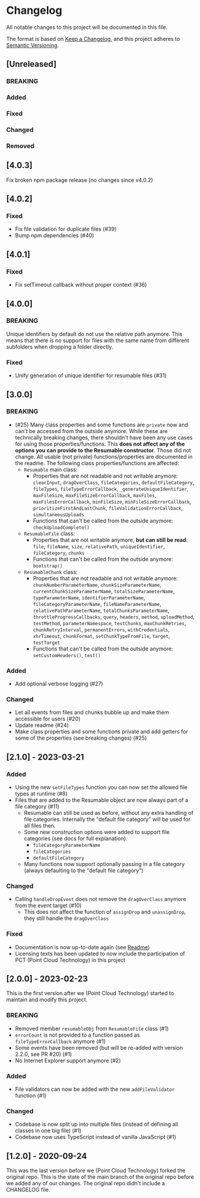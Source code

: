 # Changelog
All notable changes to this project will be documented in this file.

The format is based on [Keep a Changelog](https://keepachangelog.com/en/1.1.0/),
and this project adheres to [Semantic Versioning](https://semver.org/spec/v2.0.0.html).

## [Unreleased]
### BREAKING

### Added

### Fixed

### Changed

### Removed

## [4.0.3]
Fix broken npm package release (no changes since v4.0.2)

## [4.0.2]
### Fixed
* Fix file validation for duplicate files (#39)
* Bump npm dependencies (#40)

## [4.0.1]
### Fixed
* Fix setTimeout callback without proper context (#36)

## [4.0.0]
### BREAKING
Unique identifiers by default do not use the relative path anymore. This means that there is no support for files with the same name from different subfolders when dropping a folder directly.
### Fixed
* Unify generation of unique identifier for resumable files (#31)

## [3.0.0]
### BREAKING
* (#25) Many class properties and some functions are `private` now and can't be accessed from the outside anymore. While these are technically breaking changes, there shouldn't have been any use cases for using those properties/functions.
This **does not affect any of the options you can provide to the Resumable constructor**. Those did not change.
All usable (not private) functions/properties are documented in the readme.
  The following class properties/functions are affected:
  * `Resumable` main class:
    * Properties that are not readable and not writable anymore:
    `clearInput`, `dragOverClass`, `fileCategories`, `defaultFileCategory`, `fileTypes`, `fileTypeErrorCallback`, `_generateUniqueIdentifier`, `maxFileSize`, `maxFileSizeErrorCallback`, `maxFiles`, `maxFilesErrorCallback`, `minFileSize`, `minFileSizeErrorCallback`, `prioritizeFirstAndLastChunk`, `fileValidationErrorCallback`, `simultaneousUploads`
    * Functions that can't be called from the outside anymore:
      `checkUploadComplete()`
  * `ResumableFile` class:
    * Properties that are not writable anymore, **but can still be read**:
      `file`, `fileName`, `size`, `relativePath`, `uniqueIdentifier`, `fileCategory`, `chunks`
    * Functions that can't be called from the outside anymore:
      `bootstrap()`
  * `ResumableChunk` class:
    * Properties that are not readable and not writable anymore:
      `chunkNumberParameterName`, `chunkSizeParameterName`, `currentChunkSizeParameterName`, `totalSizeParameterName`, `typeParameterName`, `identifierParameterName`, `fileCategoryParameterName`, `fileNameParameterName`, `relativePathParameterName`, `totalChunksParameterName`, `throttleProgressCallbacks`, `query`, `headers`, `method`, `uploadMethod`, `testMethod`, `parameterNamespace`, `testChunks`, `maxChunkRetries`, `chunkRetryInterval`, `permanentErrors`, `withCredentials`, `xhrTimeout`, `chunkFormat`, `setChunkTypeFromFile`, `target`, `testTarget`
    * Functions that can't be called from the outside anymore:
      `setCustomHeaders()`, `test()`
### Added
* Add optional verbose logging (#27)

### Changed
* Let all events from files and chunks bubble up and make them accessible for users (#20)
* Update readme (#24)
* Make class properties and some functions private and add getters for some of the properties (see breaking changes) (#25)

## [2.1.0] - 2023-03-21
### Added
* Using the new `setFileTypes` function you can now set the allowed file types at runtime (#8)
* Files that are added to the Resumable object are now always part of a file category (#11)
  * Resumable can still be used as before, without any extra handling of file categories. Internally the "default file category" will be used for all files then.
  * Some new construction options were added to support file categories (see docs for full explanation):
    * `fileCategoryParameterName`
    * `fileCategories`
    * `defaultFileCategory`
  * Many functions now support optionally passing in a file category (always defaulting to the "default file category")

### Changed
* Calling `handleDropEvent` does not remove the `dragOverClass` anymore from the event target (#10)
  * This does not affect the function of `assignDrop` and `unassignDrop`, they still handle the `dragOverClass`

### Fixed
* Documentation is now up-to-date again (see [Readme](README.md))
* Licensing texts has been updated to now include the participation of PCT (Point Cloud Technology) in this project

## [2.0.0] - 2023-02-23
This is the first version after we (Point Cloud Technology) started to maintain and modify this project.

### BREAKING
* Removed member `resumableObj` from `ResumableFile` class (#1)
* `errorCount` is not provided to a function passed as `fileTypeErrorCallback` anymore (#1)
* Some events have been removed (but will be re-added with version 2.2.0, see PR #20) (#1)
* No Internet Explorer support anymore (#2)

### Added
* File validators can now be added with the new `addFileValidator` function (#1)

### Changed
* Codebase is now split up into multiple files (instead of defining all classes in one big file) (#1)
* Codebase now uses TypeScript instead of vanilla JavaScript (#1)

## [1.2.0] - 2020-09-24
This was the last version before we (Point Cloud Technology) forked the original repo.
This is the state of the main branch of the original repo before we added any of our changes.
The original repo didn't include a CHANGELOG file.
